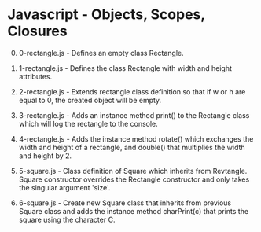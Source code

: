 # Javascript - Objects, Scopes, Closures

0. 0-rectangle.js - Defines an empty class Rectangle.

1. 1-rectangle.js - Defines the class Rectangle with width and height attributes.

2. 2-rectangle.js - Extends rectangle class definition so that if w or h are equal to 0, the created object will be empty.

3. 3-rectangle.js - Adds an instance method print() to the Rectangle class which will log the rectangle to the console.

4. 4-rectangle.js - Adds the instance method rotate() which exchanges the width and height of a rectangle, and double() that multiplies the width and height by 2.

5. 5-square.js - Class definition of Square which inherits from Revtangle. Square constructor overrides the Rectangle constructor and only takes the singular argument 'size'.

6. 6-square.js - Create new Square class that inherits from previous Square class and adds the instance method charPrint(c) that prints the square using the character C.
